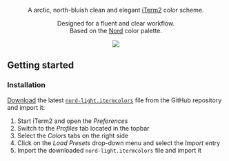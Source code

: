<p align="center">A arctic, north-bluish clean and elegant <a href="https://iterm2.com">iTerm2</a> color scheme.</p>

<p align="center">Designed for a fluent and clear workflow.<br>
Based on the <a href="https://github.com/brorbw/nord">Nord</a> color palette.</p>

<p align="center">
<a href="https://github.com/brorbw/nord-light-iterm2/releases/latest">
<img src="https://img.shields.io/github/release/brorbw/nordlight-iterm2.svg?style=flat-square&color=88C0D0&label=Release"/></a> </p>

## Getting started
### Installation
[Download](https://github.com/brorbw/nord-light-iterm2/releases/latest) the latest [`nord-light.itermcolors`](https://github.com/brorbw/nord-light-iterm2/blob/develop/src/nord-light.itermcolors) file from the GitHub repository and import it:
  1. Start iTerm2 and open the *Preferences*
  2. Switch to the *Profiles* tab located in the topbar
  3. Select the *Colors* tabs on the right side
  4. Click on the *Load Presets* drop-down menu and select the *Import* entry
  5. Import the downloaded `nord-light.itermcolors` file and import it
